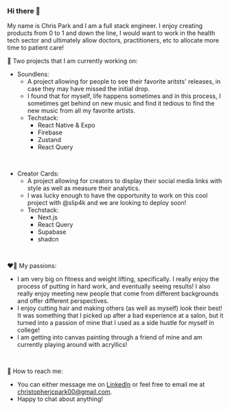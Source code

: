 ### Hi there 👋

My name is Chris Park and I am a full stack engineer. I enjoy creating products from 0 to 1 and down the line, I would want to work in the health tech sector and ultimately allow doctors, practitioners, etc to allocate more time to patient care! 

🚧 Two projects that I am currently working on:
  - Soundlens:
      - A project allowing for people to see their favorite aritsts' releases, in case they may have missed the initial drop.
      - I found that for myself, life happens sometimes and in this process, I sometimes get behind on new music and find it tedious to find the new music from all my favorite artists.
      - Techstack:
          - React Native & Expo
          - Firebase
          - Zustand
          - React Query
<br />

  - Creator Cards:
      - A project allowing for creators to display their social media links with style as well as measure their analytics.
      - I was lucky enough to have the opportunity to work on this cool project with @slip4k and we are looking to deploy soon!
      - Techstack:
          - Next.js
          - React Query
          - Supabase
          - shadcn
<br />

❤️‍🔥 My passions:
  - I am very big on fitness and weight lifting, specifically. I really enjoy the process of putting in hard work, and eventually seeing results! I also really enjoy meeting new people that come from different backgrounds and offer different perspectives.
  - I enjoy cutting hair and making others (as well as myself) look their best! It was something that I picked up after a bad experience at a salon, but it turned into a passion of mine that I used as a side hustle for myself in college!
  - I am getting into canvas painting through a friend of mine and am currently playing around with acryllics!
<br />

📩 How to reach me:
  - You can either message me on <a href="https://www.linkedin.com/in/christopherjcpark">LinkedIn</a> or feel free to email me at christopherjcpark00@gmail.com.
  - Happy to chat about anything!

<!--
**ChristopherPark3/ChristopherPark3** is a ✨ _special_ ✨ repository because its `README.md` (this file) appears on your GitHub profile.

Here are some ideas to get you started:

- 🔭 I’m currently working on ...
- 🌱 I’m currently learning ...
- 👯 I’m looking to collaborate on ...
- 🤔 I’m looking for help with ...
- 💬 Ask me about ...
- 📫 How to reach me: ...
- 😄 Pronouns: ...
- ⚡ Fun fact: ...
-->

